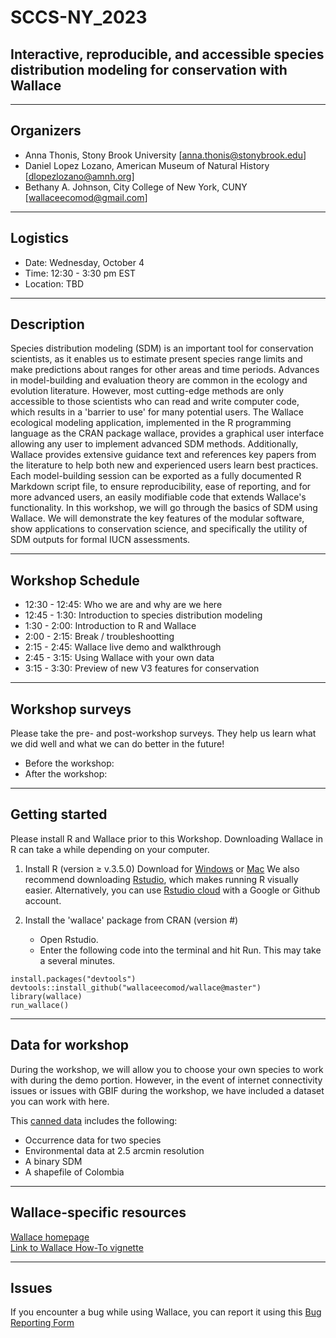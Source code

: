 # SCCS-NY_2023
## Interactive, reproducible, and accessible species distribution modeling for conservation with Wallace  

---

## Organizers 
- Anna Thonis, Stony Brook University [anna.thonis@stonybrook.edu]        
- Daniel Lopez Lozano, American Museum of Natural History [dlopezlozano@amnh.org]    
- Bethany A. Johnson, City College of New  York, CUNY [wallaceecomod@gmail.com]      
  
--- 
  
## Logistics     
- Date: Wednesday, October 4      
- Time: 12:30 - 3:30 pm EST     
- Location: TBD   
   
---  
  
## Description  
Species distribution modeling (SDM) is an important tool for conservation scientists, as it enables us to estimate present species range limits and make predictions about ranges for other areas and time periods. Advances in model-building and evaluation theory are common in the ecology and evolution literature. However, most cutting-edge methods are only accessible to those scientists who can read and write computer code, which results in a 'barrier to use' for many potential users. The Wallace ecological modeling application, implemented in the R programming language as the CRAN package wallace, provides a graphical user interface allowing any user to implement advanced SDM methods. Additionally, Wallace provides extensive guidance text and references key papers from the literature to help both new and experienced users learn best practices. Each model-building session can be exported as a fully documented R Markdown script file, to ensure reproducibility, ease of reporting, and for more advanced users, an easily modifiable code that extends Wallace's functionality. In this workshop, we will go through the basics of SDM using Wallace. We will demonstrate the key features of the modular software, show applications to conservation science, and specifically the utility of SDM outputs for formal IUCN assessments.    
   
---  
   
## Workshop Schedule  
* 12:30 - 12:45: Who we are and why are we here  
* 12:45 - 1:30: Introduction to species distribution modeling  
* 1:30 - 2:00: Introduction to R and Wallace  
* 2:00 - 2:15: Break / troubleshootting  
* 2:15 - 2:45: Wallace live demo and walkthrough  
* 2:45 - 3:15: Using Wallace with your own data  
* 3:15 - 3:30: Preview of new V3 features for conservation  
   
---  
   
## Workshop surveys
Please take the pre- and post-workshop surveys. They help us learn what we did well and what we can do better in the future!
* Before the workshop:
* After the workshop:

---

## Getting started  
Please install R and Wallace prior to this Workshop. Downloading Wallace in R can take a while depending on your computer.   
   
1. Install R (version ≥ v.3.5.0) Download for [Windows](https://cran.r-project.org/bin/windows/base/) or [Mac](https://cran.r-project.org/bin/macosx/) We also recommend downloading [Rstudio](https://posit.co/download/rstudio-desktop/#download), which makes running R visually easier.
Alternatively, you can use [Rstudio cloud](https://posit.cloud/) with a Google or Github account.   
  
2. Install the 'wallace' package from CRAN (version #)  
   * Open Rstudio.   
   * Enter the following code into the terminal and hit Run. This may take a several minutes.   
         
```     
install.packages("devtools")  
devtools::install_github("wallaceecomod/wallace@master")  
library(wallace)  
run_wallace()   
```
        
---   
    
## Data for workshop    
During the workshop, we will allow you to choose your own species to work with during the demo portion. However, in the event of internet connectivity issues or issues with GBIF during the workshop, we have included a dataset you can work with here.    
    
This [canned data](https://drive.google.com/drive/folders/1YwgKWt5J5VOvsro4lsXjb2uf4EfbLU5L?usp=drive_link) includes the following:    
* Occurrence data for two species 
* Environmental data at 2.5 arcmin resolution 
* A binary SDM 
* A shapefile of Colombia 
   
---   
    
## Wallace-specific resources    
[Wallace homepage](https://wallaceecomod.github.io/)     
[Link to Wallace How-To vignette](https://wallaceecomod.github.io/wallace/articles/tutorial-v2.html)     
    
---   
    
## Issues    
If you encounter a bug while using Wallace, you can report it using this [Bug Reporting Form](https://docs.google.com/forms/d/e/1FAIpQLSd4giDOteMbzOkyN-rLghMqWFeVjxjjL1AAWxIt-7qyAQDcbA/viewform)    
